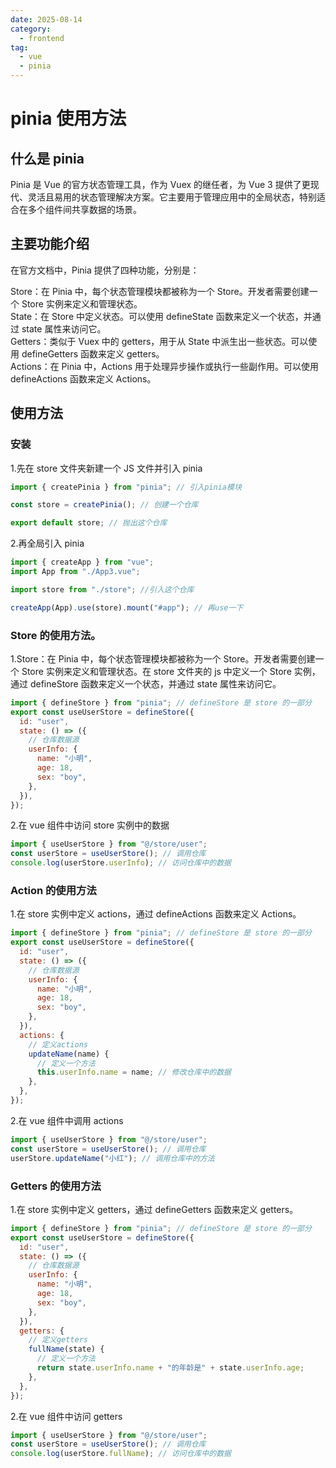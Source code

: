 ```yaml
---
date: 2025-08-14
category:
  - frontend
tag:
  - vue
  - pinia
---
```


# pinia 使用方法

## 什么是 pinia

Pinia 是 Vue 的官方状态管理工具，作为 Vuex 的继任者，为 Vue 3 提供了更现代、灵活且易用的状态管理解决方案。它主要用于管理应用中的全局状态，特别适合在多个组件间共享数据的场景。

## 主要功能介绍

在官方文档中，Pinia 提供了四种功能，分别是：

Store：在 Pinia 中，每个状态管理模块都被称为一个 Store。开发者需要创建一个 Store 实例来定义和管理状态。  
State：在 Store 中定义状态。可以使用 defineState 函数来定义一个状态，并通过 state 属性来访问它。  
Getters：类似于 Vuex 中的 getters，用于从 State 中派生出一些状态。可以使用 defineGetters 函数来定义 getters。     
Actions：在 Pinia 中，Actions 用于处理异步操作或执行一些副作用。可以使用 defineActions 函数来定义 Actions。

## 使用方法

### 安装

1.先在 store 文件夹新建一个 JS 文件并引入 pinia

```js
import { createPinia } from "pinia"; // 引入pinia模块

const store = createPinia(); // 创建一个仓库

export default store; // 抛出这个仓库
```

2.再全局引入 pinia

```js
import { createApp } from "vue";
import App from "./App3.vue";

import store from "./store"; //引入这个仓库

createApp(App).use(store).mount("#app"); // 再use一下
```

### Store 的使用方法。

1.Store：在 Pinia 中，每个状态管理模块都被称为一个 Store。开发者需要创建一个 Store 实例来定义和管理状态。在 store 文件夹的 js 中定义一个 Store 实例，通过 defineStore 函数来定义一个状态，并通过 state 属性来访问它。

```js
import { defineStore } from "pinia"; // defineStore 是 store 的一部分
export const useUserStore = defineStore({
  id: "user",
  state: () => ({
    // 仓库数据源
    userInfo: {
      name: "小明",
      age: 18,
      sex: "boy",
    },
  }),
});
```

2.在 vue 组件中访问 store 实例中的数据

```js
import { useUserStore } from "@/store/user";
const userStore = useUserStore(); // 调用仓库
console.log(userStore.userInfo); // 访问仓库中的数据
```

### Action 的使用方法

1.在 store 实例中定义 actions，通过 defineActions 函数来定义 Actions。

```js
import { defineStore } from "pinia"; // defineStore 是 store 的一部分
export const useUserStore = defineStore({
  id: "user",
  state: () => ({
    // 仓库数据源
    userInfo: {
      name: "小明",
      age: 18,
      sex: "boy",
    },
  }),
  actions: {
    // 定义actions
    updateName(name) {
      // 定义一个方法
      this.userInfo.name = name; // 修改仓库中的数据
    },
  },
});
```

2.在 vue 组件中调用 actions

```js
import { useUserStore } from "@/store/user";
const userStore = useUserStore(); // 调用仓库
userStore.updateName("小红"); // 调用仓库中的方法
```

### Getters 的使用方法

1.在 store 实例中定义 getters，通过 defineGetters 函数来定义 getters。

```js
import { defineStore } from "pinia"; // defineStore 是 store 的一部分
export const useUserStore = defineStore({
  id: "user",
  state: () => ({
    // 仓库数据源
    userInfo: {
      name: "小明",
      age: 18,
      sex: "boy",
    },
  }),
  getters: {
    // 定义getters
    fullName(state) {
      // 定义一个方法
      return state.userInfo.name + "的年龄是" + state.userInfo.age;
    },
  },
});
```

2.在 vue 组件中访问 getters

```js
import { useUserStore } from "@/store/user";
const userStore = useUserStore(); // 调用仓库
console.log(userStore.fullName); // 访问仓库中的数据
```
